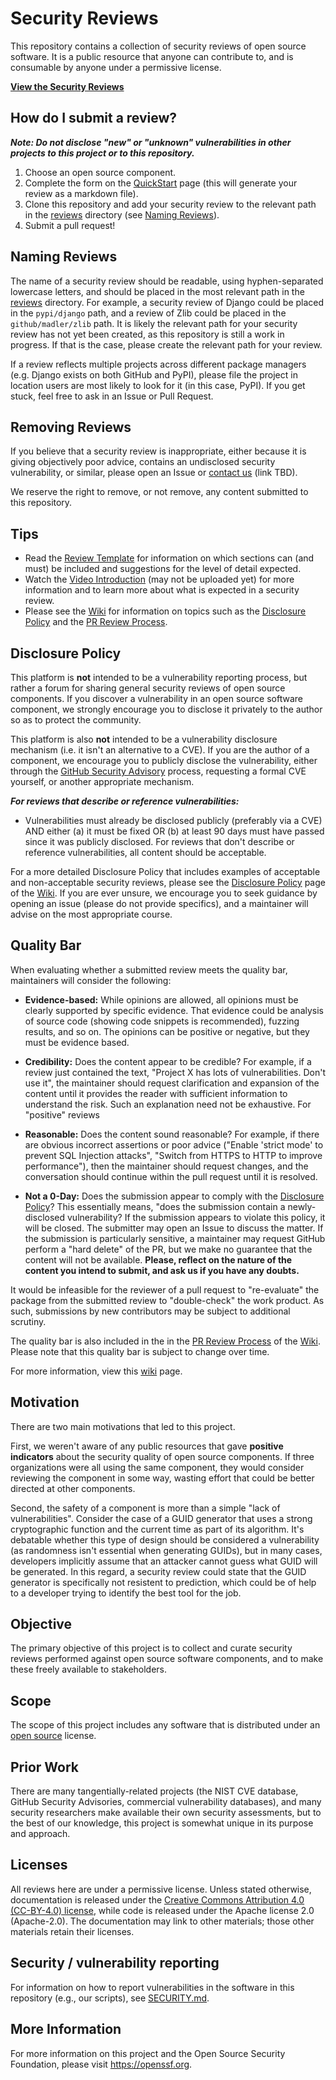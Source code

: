 # Security Reviews

This repository contains a collection of security reviews of open source software. It is a public resource that anyone can contribute to, and is consumable by anyone under a permissive license.

**[View the Security Reviews](Overview.md)**

## How do I submit a review?

***Note: Do not disclose "new" or "unknown" vulnerabilities in other projects to this project or to this repository.***

1. Choose an open source component.
2. Complete the form on the [QuickStart](https://ossf.github.io/security-reviews/quickstart.html) page (this will generate your review as a markdown file).
2. Clone this repository and add your security review to the relevant path in the [reviews](https://github.com/ossf/security-reviews/tree/main/reviews) directory (see [Naming Reviews](#naming-reviews)).
3. Submit a pull request!

## Naming Reviews

The name of a security review should be readable, using hyphen-separated lowercase
letters, and should be placed in the most relevant path in the [reviews](https://github.com/ossf/security-reviews/tree/main/reviews) directory. For example, a security review of Django could be placed in the `pypi/django` path, and a review of Zlib could be placed in the `github/madler/zlib` path. It is likely the relevant path for your security review has not yet been created, as this repository is still a work in progress. If that is the case, please create the relevant path for your review.

If a review reflects multiple projects across different package managers (e.g.
Django exists on both GitHub and PyPI), please file the project in location
users are most likely to look for it (in this case, PyPI). If you get stuck,
feel free to ask in an Issue or Pull Request.

## Removing Reviews

If you believe that a security review is inappropriate, either because
it is giving objectively poor advice, contains an undisclosed security
vulnerability, or similar, please open an Issue or [contact us](#) (link TBD).

We reserve the right to remove, or not remove, any content submitted
to this repository.

## Tips

 * Read the [Review Template](template.md) for information on which sections can (and must) be included and suggestions for the level of detail expected.
 * Watch the [Video Introduction](#) (may not be uploaded yet) for more information and to learn more about what is expected in a security review.
 * Please see the [Wiki](https://github.com/ossf/security-reviews/wiki) for information on topics such as the [Disclosure Policy](https://github.com/ossf/security-reviews/wiki/Disclosure-Policy) and the [PR Review Process](https://github.com/ossf/security-reviews/wiki/PR-Review-Process).

## Disclosure Policy

This platform is **not** intended to be a vulnerability reporting process, but rather a forum for sharing general security reviews of open source components. If you
discover a vulnerability in an open source software component, we
strongly encourage you to disclose it privately to the author so as
to protect the community.

This platform is also **not** intended to be a vulnerability disclosure mechanism
(i.e. it isn't an alternative to a CVE). If you are the author of a
component, we encourage you to publicly disclose the vulnerability,
either through the
[GitHub Security Advisory](https://docs.github.com/en/free-pro-team@latest/github/managing-security-vulnerabilities/about-github-security-advisories)
process, requesting a formal CVE yourself, or another appropriate
mechanism.

***For reviews that describe or reference vulnerabilities:***

 * Vulnerabilities must already be disclosed publicly (preferably via a CVE) AND either (a) it must be fixed OR (b) at least 90 days must have passed since it was publicly disclosed.
For reviews that don't describe or reference vulnerabilities, all content should be acceptable.

For a more detailed Disclosure Policy that includes examples of acceptable and non-acceptable security reviews, please see the [Disclosure Policy](https://github.com/ossf/security-reviews/wiki/Disclosure-Policy) page of the [Wiki](https://github.com/ossf/security-reviews/wiki). If you are ever unsure, we encourage you to seek guidance by opening an issue (please do not provide specifics), and a maintainer will advise on the most appropriate course.

## Quality Bar

When evaluating whether a submitted review meets the quality bar, maintainers will consider the following:

 * **Evidence-based:** While opinions are allowed, all opinions must be clearly supported by specific evidence. That evidence could be analysis of source code (showing code snippets is recommended), fuzzing results, and so on. The opinions can be positive or negative, but they must be evidence based.

 * **Credibility:** Does the content appear to be credible? For example, if a review just contained the text, "Project X has lots of vulnerabilities. Don't use it", the maintainer should request clarification and expansion of the content until it provides the reader with sufficient information to understand the risk. Such an explanation need not be exhaustive. For "positive" reviews

 * **Reasonable:** Does the content sound reasonable? For example, if there are obvious incorrect assertions or poor advice ("Enable 'strict mode' to prevent SQL Injection attacks", "Switch from HTTPS to HTTP to improve performance"), then the maintainer should request changes, and the conversation should continue within the pull request until it is resolved.

 * **Not a 0-Day:** Does the submission appear to comply with the [Disclosure Policy](https://github.com/ossf/security-reviews/wiki/Disclosure-Policy)? This essentially means, "does the submission contain a newly-disclosed vulnerability? If the submission appears to violate this policy, it will be closed. The submitter may open an Issue to discuss the matter. If the submission is particularly sensitive, a maintainer may request GitHub perform a "hard delete" of the PR, but we make no guarantee that the content will not be available. **Please, reflect on the nature of the content you intend to submit, and ask us if you have any doubts.**

It would be infeasible for the reviewer of a pull request to "re-evaluate" the package from the submitted review to "double-check" the work product. As such, submissions by new contributors may be subject to additional scrutiny.

The quality bar is also included in the  in the [PR Review Process](https://github.com/ossf/security-reviews/wiki/PR-Review-Process) of the [Wiki](https://github.com/ossf/security-reviews/wiki). Please note that this quality bar is subject to change over time.

For more information, view this [wiki](https://github.com/ossf/security-reviews/wiki/Vulnerability-Disclosure) page.

## Motivation

There are two main motivations that led to this project.

First, we weren't aware of any public resources that gave **positive indicators**
about the security quality of open source components. If three
organizations were all using the same component, they would consider
reviewing the component in some way, wasting effort that could
be better directed at other components.

Second, the safety of a component is more than a simple "lack of
vulnerabilities". Consider the case of a GUID generator that uses a
strong cryptographic function and the current time as part of its
algorithm. It's debatable whether this type of design should
be considered a vulnerability (as randomness isn't essential when
generating GUIDs), but in many cases, developers implicitly
assume that an attacker cannot guess what GUID will be generated.
In this regard, a security review could state that the
GUID generator is specifically not resistent to prediction, which
could be of help to a developer trying to identify the best tool
for the job.

## Objective

The primary objective of this project is to collect and curate
security reviews performed against open source software components,
and to make these freely available to stakeholders.

## Scope

The scope of this project includes any software that is distributed
under an [open source](https://opensource.org/licenses) license.

## Prior Work

There are many tangentially-related projects (the NIST CVE database,
GitHub Security Advisories, commercial vulnerability databases), and
many security researchers make available their own security assessments,
but to the best of our knowledge, this project is somewhat unique
in its purpose and approach.

## Licenses

All reviews here are under a permissive license.
Unless stated otherwise, documentation is released under the
[Creative Commons Attribution 4.0 (CC-BY-4.0) license](https://creativecommons.org/licenses/by/4.0/legalcode.txt),
while code is released under the Apache license 2.0 (Apache-2.0).
The documentation may link to other materials; those other materials retain
their licenses.

## Security / vulnerability reporting

For information on how to
report vulnerabilities in the software in this repository
(e.g., our scripts), see
[SECURITY.md](./SECURITY.md).

## More Information

For more information on this project and the Open Source Security
Foundation, please visit https://openssf.org.
